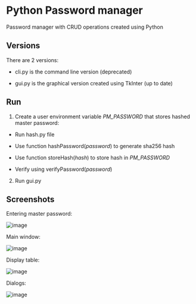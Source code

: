 # Python Password manager
Password manager with CRUD operations created using Python

## Versions

There are 2 versions:

* cli.py is the command line version (deprecated)

* gui.py is the graphical version created using TkInter (up to date)


## Run

1. Create a user environment variable _PM_PASSWORD_ that stores hashed master password:

  * Run hash.py file

  * Use function hashPassword(_password_) to generate sha256 hash

  * Use function storeHash(_hash_) to store hash in _PM_PASSWORD_

  * Verify using verifyPassword(_password_)

2. Run gui.py

## Screenshots

Entering master password:

![image](https://user-images.githubusercontent.com/31571314/77235043-a6934a00-6bd8-11ea-8b03-0cfbb41f611f.png)

Main window:

![image](https://user-images.githubusercontent.com/31571314/77235078-dcd0c980-6bd8-11ea-8dfb-4b35e3a43570.png)

Display table:

![image](https://user-images.githubusercontent.com/31571314/77235121-3f29ca00-6bd9-11ea-89b7-651a9580aac2.png)

Dialogs:

![image](https://user-images.githubusercontent.com/31571314/77235183-acd5f600-6bd9-11ea-9d8e-f1048eb205b7.png)



